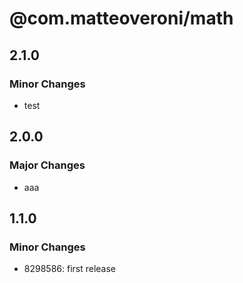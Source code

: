 # @com.matteoveroni/math

## 2.1.0

### Minor Changes

- test

## 2.0.0

### Major Changes

- aaa

## 1.1.0

### Minor Changes

- 8298586: first release

